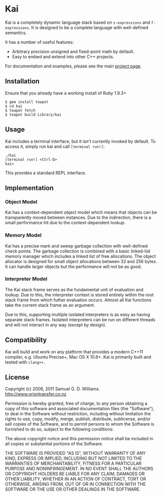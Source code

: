 # Kai

Kai is a completely dynamic language stack based on `s-expressions` and `f-expressions`. It is designed to be a complete language with well-defined semantics.

It has a number of useful features:

* Arbitrary precision unsigned and fixed-point math by default.
* Easy to embed and extend into other C++ projects.

For documentation and examples, please see the main [project page][1].

[1]: http://www.oriontransfer.co.nz/research/kai

## Installation

Ensure that you already have a working install of Ruby 1.9.3+

    $ gem install teapot
	$ cd kai
	$ teapot fetch
	$ teapot build Library/kai

## Usage

Kai includes a terminal interface, but it isn't currently invoked by default. To access it, simply run kai and call `[terminal run!]`:

	./kai
	[terminal run!] <Ctrl-D>
	kai> 

This provides a standard REPL interface.

## Implementation

### Object Model ###

Kai has a context-dependent object model which means that objects can be transparently moved between instances. Due to the indirection, there is a small performance hit due to the context-dependent lookup.

### Memory Model ###

Kai has a precise mark and sweep garbage collection with well-defined check points. The garbage collection is combined with a basic linked-list memory manager which includes a linked list of free allocations. The object allocator is designed for small object allocations between 32 and 256 bytes. It can handle larger objects but the performance will not be as good.

### Interpreter Model ###

The Kai stack frame serves as the fundamental unit of evaluation and lookup. Due to this, the interpreter context is stored entirely within the root stack frame from which futher evaluation occurs. Almost all Kai functions take the current stack frame as an argument.

Due to this, supporting multiple isolated interpreters is as easy as having separate stack frames. Isolated interpreters can be run on different threads and will not interact in any way (except by design).

Compatibility
-------------

Kai will build and work on any platform that provides a modern C++11 compiler, e.g. Ubuntu Precise+, Mac OS X 10.6+. Kai is primarily built and tested with `clang++`.

License
-------

Copyright (c) 2006, 2011 Samuel G. D. Williams. <http://www.oriontransfer.co.nz>

Permission is hereby granted, free of charge, to any person obtaining a copy
of this software and associated documentation files (the "Software"), to deal
in the Software without restriction, including without limitation the rights
to use, copy, modify, merge, publish, distribute, sublicense, and/or sell
copies of the Software, and to permit persons to whom the Software is
furnished to do so, subject to the following conditions:

The above copyright notice and this permission notice shall be included in
all copies or substantial portions of the Software.

THE SOFTWARE IS PROVIDED "AS IS", WITHOUT WARRANTY OF ANY KIND, EXPRESS OR
IMPLIED, INCLUDING BUT NOT LIMITED TO THE WARRANTIES OF MERCHANTABILITY,
FITNESS FOR A PARTICULAR PURPOSE AND NONINFRINGEMENT. IN NO EVENT SHALL THE
AUTHORS OR COPYRIGHT HOLDERS BE LIABLE FOR ANY CLAIM, DAMAGES OR OTHER
LIABILITY, WHETHER IN AN ACTION OF CONTRACT, TORT OR OTHERWISE, ARISING FROM,
OUT OF OR IN CONNECTION WITH THE SOFTWARE OR THE USE OR OTHER DEALINGS IN
THE SOFTWARE.
